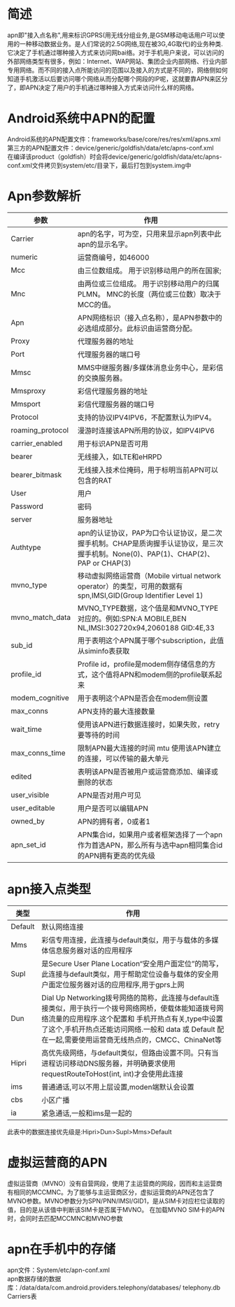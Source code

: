 # 简述
apn即"接入点名称",用来标识GPRS(用无线分组业务,是GSM移动电话用户可以使用的一种移动数据业务。是人们常说的2.5G网络,现在被3G,4G取代)的业务种类.
它决定了手机通过哪种接入方式来访问网bai络。对于手机用户来说，可以访问的外部网络类型有很多，例如：Internet、WAP网站、集团企业内部网络、行业内部专用网络。而不同的接入点所能访问的范围以及接入的方式是不同的，网络侧如何知道手机激活以后要访问哪个网络从而分配哪个网段的IP呢，这就要靠APN来区分了，即APN决定了用户的手机通过哪种接入方式来访问什么样的网络。

# Android系统中APN的配置
Android系统的APN配置文件：frameworks/base/core/res/res/xml/apns.xml   
第三方的APN配置文件：device/generic/goldfish/data/etc/apns-conf.xml   
在编译该product（goldfish）时会将device/generic/goldfish/data/etc/apns-conf.xml文件拷贝到system/etc/目录下，最后打包到system.img中  

# Apn参数解析
|参数|作用|
|-|-|
|Carrier|apn的名字，可为空，只用来显示apn列表中此apn的显示名字。|
|numeric|运营商编号，如46000|
|Mcc|由三位数组成。 用于识别移动用户的所在国家;|
|Mnc|由两位或三位组成。 用于识别移动用户的归属PLMN。 MNC的长度（两位或三位数）取决于MCC的值。|
|Apn|APN网络标识（接入点名称），是APN参数中的必选组成部分。此标识由运营商分配。|
|Proxy|代理服务器的地址|
|Port|代理服务器的端口号|
|Mmsc|MMS中继服务器/多媒体消息业务中心，是彩信的交换服务器。|
|Mmsproxy|彩信代理服务器的地址|
|Mmsport|彩信代理服务器的端口号|
|Protocol|支持的协议IPV4IPV6，不配置默认为IPV4。|
|roaming_protocol|漫游时连接该APN所用的协议，如IPV4IPV6|
|carrier_enabled|用于标识APN是否可用|
|bearer|无线接入，如LTE和eHRPD|
|bearer_bitmask|无线接入技术位掩码，用于标明当前APN可以包含的RAT|
|User|用户|
|Password|密码|
|server|服务器地址|
|Authtype|apn的认证协议，PAP为口令认证协议，是二次握手机制。CHAP是质询握手认证协议，是三次握手机制。None(0)、PAP(1)、CHAP(2)、PAP or CHAP(3)|
|mvno_type|移动虚拟网络运营商（Mobile virtual network operator）的类型，可用的数据有spn,IMSI,GID(Group Identifier Level 1) |  
|mvno_match_data| MVNO_TYPE数据，这个值是和MVNO_TYPE对应的。例如:SPN:A MOBILE,BEN NL,IMSI:302720x94,2060188 GID:4E,33|
|sub_id|用于表明这个APN属于哪个subscription，此值从siminfo表获取 |
|profile_id| Profile id，profile是modem侧存储信息的方式，这个值将APN和modem侧的profile联系起来|
|modem_cognitive| 用于表明这个APN是否会在modem侧设置|
|max_conns| APN支持的最大连接数量|
|wait_time| 使用该APN进行数据连接时，如果失败，retry要等待的时间|
|max_conns_time| 限制APN最大连接的时间 mtu 使用该APN建立的连接，可以传输的最大单元 |
|edited| 表明该APN是否被用户或运营商添加、编译或删除的状态|
|user_visible| APN是否对用户可见|
|user_editable| 用户是否可以编辑APN|
|owned_by| APN的拥有者，0或者1 |
|apn_set_id |APN集合id，如果用户或者框架选择了一个apn作为首选APN，那么所有与选中apn相同集合id的APN拥有更高的优先级|



# apn接入点类型
|类型|作用|
|-|-|
|Default|默认网络连接|
|Mms|彩信专用连接，此连接与default类似，用于与载体的多媒体信息服务器对话的应用程序|
|Supl|是Secure User Plane Location“安全用户面定位”的简写，此连接与default类似，用于帮助定位设备与载体的安全用户面定位服务器对话的应用程序,用于gprs上网|
|Dun|Dial Up Networking拨号网络的简称，此连接与default连接类似，用于执行一个拨号网络网桥，使载体能知道拨号网络流量的应用程序.这个配置和 手机开热点有关,type中设置了这个,手机开热点还能访问网络.一般和 data 或 Default 配在一起,需要使用运营商无线热点的，CMCC、ChinaNet等|
|Hipri|高优先级网络，与default类似，但路由设置不同。只有当进程访问移动DNS服务器，并明确要求使用requestRouteToHost(int, int)才会使用此连接|
|ims| 普通通话,可以不用上层设置,moden端默认会设置|
|cbs| 小区广播|
|ia| 紧急通话,一般和ims是一起的|

此表中的数据连接优先级是:Hipri>Dun>Supl>Mms>Default

# 虚拟运营商的APN
虚拟运营商（MVNO）没有自营网段，使用了主运营商的网段，因而和主运营商有相同的MCCMNC。为了能够与主运营商区分，虚拟运营商的APN还包含了MVNO参数。MVNO参数分为SPN/PNN/IMSI/GID1，是从SIM卡对应栏位读取的值，目的是从该值中判断该SIM卡是否属于MVNO。
在加载MVNO SIM卡的APN时，会同时去匹配MCCMNC和MVNO参数

# apn在手机中的存储
apn文件：System/etc/apn-conf.xml  
apn数据存储的数据库：/data/data/com.android.providers.telephony/databases/ telephony.db Carriers表